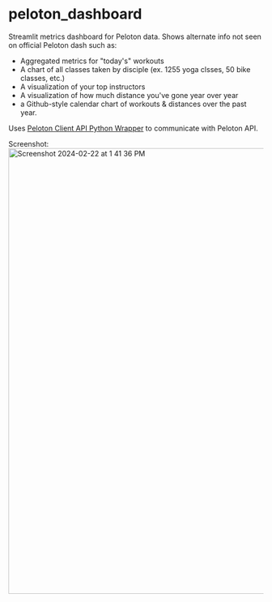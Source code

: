 # peloton_dashboard

Streamlit metrics dashboard for Peloton data. Shows alternate info not seen on official Peloton dash such as: 
- Aggregated metrics for "today's" workouts
- A chart of all classes taken by disciple (ex. 1255 yoga clsses, 50 bike classes, etc.)
- A visualization of your top instructors
- A visualization of how much distance you've gone year over year
- a Github-style calendar chart of workouts & distances over the past year.  

Uses [Peloton Client API Python Wrapper](https://github.com/kiera-dev/peloton_client) to communicate with Peloton API.

Screenshot:
<img width="880" alt="Screenshot 2024-02-22 at 1 41 36 PM" src="https://github.com/kiera-dev/peloton_dashboard/assets/67547743/2693d242-ebf4-4270-97e0-4d7d3eb74395">
